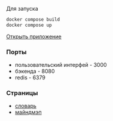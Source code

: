 Для запуска

```bash
docker compose build
docker compose up
```

[Открыть приложение](http://localhost:3000)

### Порты

* пользовательский интерфей - 3000
* бэкенда - 8080
* redis - 6379

### Страницы

* [словарь](http://localhost:3000) 
* [майндмэп](http://localhost:3000/graph)